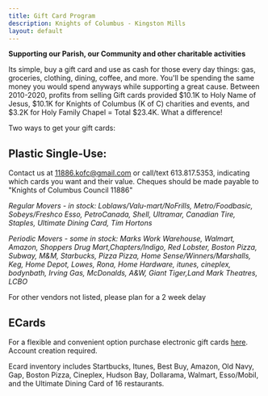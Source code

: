 ```yaml
---
title: Gift Card Program
description: Knights of Columbus - Kingston Mills
layout: default
---
```


**Supporting our Parish, our Community and other charitable activities**

Its simple, buy a gift card and use as cash for those every day things: gas, groceries, clothing, dining, coffee, and more. You'll be spending the same money you would spend anyways while supporting a great cause. Between 2010-2020, profits from selling Gift cards provided $10.1K to Holy Name of Jesus, $10.1K for Knights of Columbus (K of C) charities and events, and $3.2K for Holy Family Chapel = Total $23.4K. What a difference!

Two ways to get your gift cards:

## Plastic Single-Use:

Contact us at 11886.kofc@gmail.com  or call/text 613.817.5353, indicating which cards you want and their value.
Cheques should be made payable to
"Knights of Columbus Council 11886"

*Regular Movers - in stock: Loblaws/Valu-mart/NoFrills, Metro/Foodbasic, Sobeys/Freshco Esso, PetroCanada, Shell, Ultramar, Canadian Tire, Staples, Ultimate Dining Card, Tim Hortons*

*Periodic Movers - some in stock: Marks Work Warehouse, Walmart, Amazon, Shoppers Drug Mart,Chapters/Indigo, Red Lobster, Boston Pizza, Subway, M&M, Starbucks, Pizza Pizza, Home Sense/Winners/Marshalls, Keg, Home Depot, Lowes, Rona, Home Hardware, itunes, cineplex, bodynbath, Irving Gas, McDonalds, A&W, Giant Tiger,Land Mark Theatres, LCBO*

For other vendors not listed, please plan for a 2 week delay

## ECards

For a flexible and convenient option purchase electronic gift cards [here](https://group.fundscrip.com/en/JQMHYU/all-activities). Account creation required.

Ecard inventory includes Startbucks, Itunes, Best Buy, Amazon, Old Navy, Gap, Boston Pizza, Cineplex, Hudson Bay, Dollarama, Walmart, Esso/Mobil, and the Ultimate Dining Card of 16 restaurants.
